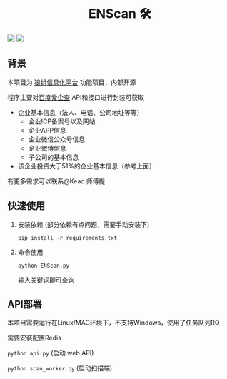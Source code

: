 <h1 align="center">ENScan 🛠</h1>

<p>
  <img src="https://img.shields.io/badge/Language-Python3-blue" />
  <img src="https://img.shields.io/badge/Version-1.0-blue" />
</p>


## 背景

本项目为 [狼组信息化平台](https://plat.wgpsec.org) 功能项目，内部开源

程序主要对[百度爱企查](aiqicha.baidu.com) API和接口进行封装可获取

- 企业基本信息（法人、电话、公司地址等等）
  - 企业ICP备案号以及网站
  - 企业APP信息
  - 企业微信公众号信息
  - 企业微博信息
  - 子公司的基本信息
- 该企业投资大于51%的企业基本信息（参考上面）

有更多需求可以联系@Keac 师傅提

## 快速使用

1. 安装依赖 (部分依赖有点问题，需要手动安装下)

   `pip install -r requirements.txt`

2. 命令使用

   `python ENScan.py`

   输入关键词即可查询

## API部署

本项目需要运行在Linux/MAC环境下，不支持Windows，使用了任务队列RQ

需要安装配置Redis

`python api.py` (启动 web API)

`python scan_worker.py` (启动扫描端)

